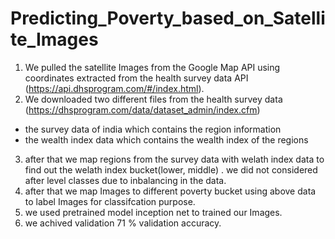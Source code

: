 # Predicting_Poverty_based_on_Satellite_Images

1) We pulled the satellite Images from the Google Map API using coordinates extracted from the health survey data API (https://api.dhsprogram.com/#/index.html).
2) We downloaded two different files from the health survey data (https://dhsprogram.com/data/dataset_admin/index.cfm) 
  - the survey data of india which contains the region information
  - the wealth index data which contains the wealth index of the regions
3) after that we map regions from the survey data with welath index data to find out the welath index bucket(lower, middle) .
   we did not considered after level classes due to inbalancing in the data.
4) after that we map Images to different poverty bucket using above data to label Images for classifcation purpose.
5) we used pretrained model inception net to trained our Images.
6) we achived validation 71 % validation accuracy.
